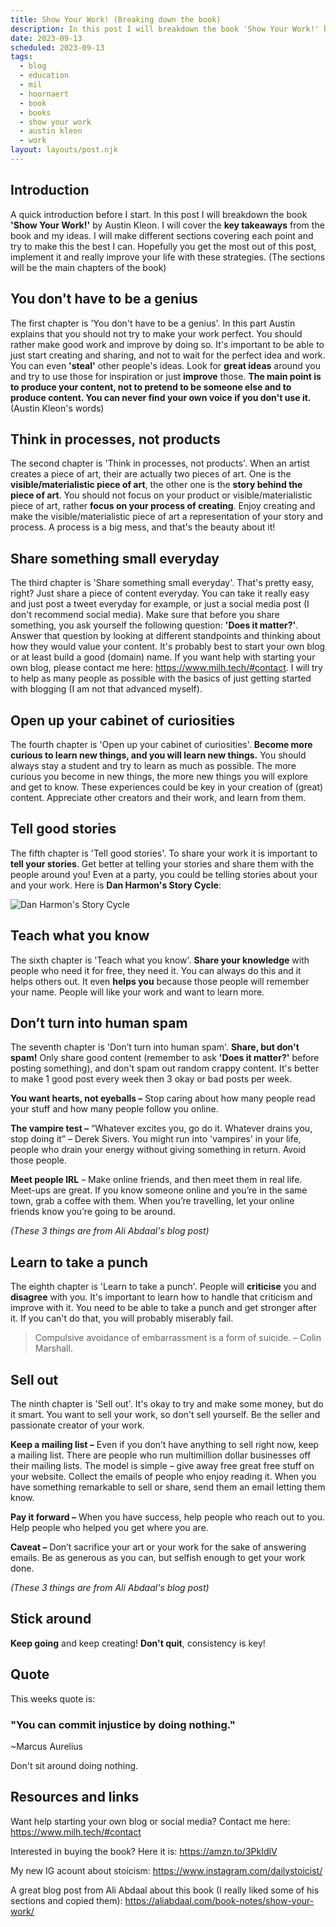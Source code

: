 ```yaml
---
title: Show Your Work! (Breaking down the book)
description: In this post I will breakdown the book 'Show Your Work!' by Austin Kleon
date: 2023-09-13
scheduled: 2023-09-13
tags:
  - blog
  - education
  - mil
  - hoornaert
  - book
  - books
  - show your work
  - austin kleon
  - work
layout: layouts/post.njk
---
```

## Introduction

A quick introduction before I start. In this post I will breakdown the book **'Show Your Work!'** by Austin Kleon. I will cover the **key takeaways** from the book and my ideas. I will make different sections covering each point and try to make this the best I can. Hopefully you get the most out of this post, implement it and really improve your life with these strategies. (The sections will be the main chapters of the book)

## You don't have to be a genius

The first chapter is 'You don't have to be a genius'. In this part Austin explains that you should not try to make your work perfect. You should rather make good work and improve by doing so. It's important to be able to just start creating and sharing, and not to wait for the perfect idea and work. You can even **'steal'** other people's ideas. Look for **great ideas** around you and try to use those for inspiration or just **improve** those. **The main point is to produce your content, not to pretend to be someone else and to produce content. You can never find your own voice if you don't use it.** (Austin Kleon's words)

## Think in processes, not products

The second chapter is 'Think in processes, not products'. When an artist creates a piece of art, their are actually two pieces of art. One is the **visible/materialistic piece of art**, the other one is the **story behind the piece of art**. You should not focus on your product or visible/materialistic piece of art, rather **focus on your process of creating**. Enjoy creating and make the visible/materialistic piece of art a representation of your story and process. A process is a big mess, and that's the beauty about it!

## Share something small everyday

The third chapter is 'Share something small everyday'. That's pretty easy, right? Just share a piece of content everyday. You can take it really easy and just post a tweet everyday for example, or just a social media post (I don't recommend social media). Make sure that before you share something, you ask yourself the following question: **'Does it matter?'**. Answer that question by looking at different standpoints and thinking about how they would value your content. It's probably best to start your own blog or at least build a good (domain) name. If you want help with starting your own blog, please contact me here: https://www.milh.tech/#contact. I will try to help as many people as possible with the basics of just getting started with blogging (I am not that advanced myself).

## Open up your cabinet of curiosities

The fourth chapter is 'Open up your cabinet of curiosities'.
**Become more curious to learn new things, and you will learn new things.**
You should always stay a student and try to learn as much as possible. The more curious you become in new things, the more new things you will explore and get to know. These experiences could be key in your creation of (great) content. Appreciate other creators and their work, and learn from them.

## Tell good stories

The fifth chapter is 'Tell good stories'.  To share your work it is important to **tell your stories**. Get better at telling your stories and share them with the people around you! Even at a party, you could be telling stories about your and your work. Here is **Dan Harmon's Story Cycle**:

![Dan Harmon's Story Cycle](https://aliabdaal.com/wp-content/uploads/2023/01/show-your-work-book-image.jpeg)

## Teach what you know

The sixth chapter is 'Teach what you know'. **Share your knowledge** with people who need it for free, they need it. You can always do this and it helps others out. It even **helps you** because those people will remember your name. People will like your work and want to learn more.

## Don’t turn into human spam

The seventh chapter is 'Don’t turn into human spam'. **Share, but don't spam!** Only share good content (remember to ask **'Does it matter?'** before posting something), and don't spam out random crappy content. It's better to make 1 good post every week then 3 okay or bad posts per week.

**You want hearts, not eyeballs –** Stop caring about how many people read your stuff and how many people follow you online.

**The vampire test –** “Whatever excites you, go do it. Whatever drains you, stop doing it” – Derek Sivers. You might run into 'vampires' in your life, people who drain your energy without giving something in return. Avoid those people.

**Meet people IRL** – Make online friends, and then meet them in real life. Meet-ups are great. If you know someone online and you’re in the same town, grab a coffee with them. When you’re travelling, let your online friends know you’re going to be around.

*(These 3 things are from Ali Abdaal's blog post)*

## Learn to take a punch

The eighth chapter is 'Learn to take a punch'. People will **criticise** you and **disagree** with you. It's important to learn how to handle that criticism and improve with it. You need to be able to take a punch and get stronger after it. If you can't do that, you will probably miserably fail.

> Compulsive avoidance of embarrassment is a form of suicide. – Colin Marshall.

## Sell out

The ninth chapter is 'Sell out'.  It's okay to try and make some money, but do it smart. You want to sell your work, so don't sell yourself. Be the seller and passionate creator of your work. 

**Keep a mailing list –** Even if you don’t have anything to sell right now, keep a mailing list. There are people who run multimillion dollar businesses off their mailing lists. The model is simple – give away free great free stuff on your website. Collect the emails of people who enjoy reading it. When you have something remarkable to sell or share, send them an email letting them know.

**Pay it forward –** When you have success, help people who reach out to you. Help people who helped you get where you are.

**Caveat –** Don’t sacrifice your art or your work for the sake of answering emails. Be as generous as you can, but selfish enough to get your work done.

*(These 3 things are from Ali Abdaal's blog post)*

## Stick around

**Keep going** and keep creating! **Don't quit**, consistency is key!

## Quote

This weeks quote is:

### "You can commit injustice by doing nothing."
~Marcus Aurelius

Don't sit around doing nothing. 

## Resources and links

Want help starting your own blog or social media? Contact me here: https://www.milh.tech/#contact

Interested in buying the book? Here it is: https://amzn.to/3PkIdlV

My new IG acount about stoicism: https://www.instagram.com/dailystoicist/

A great blog post from Ali Abdaal about this book (I really liked some of his sections and copied them): https://aliabdaal.com/book-notes/show-your-work/
